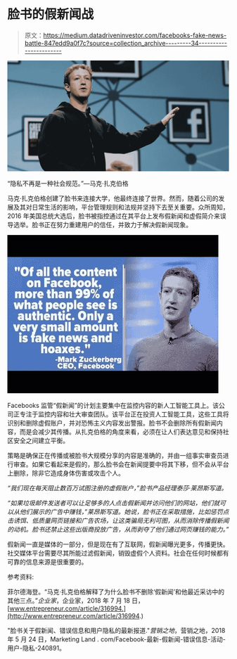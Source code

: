 # 脸书的假新闻战

> 原文：<https://medium.datadriveninvestor.com/facebooks-fake-news-battle-847edd9a0f7c?source=collection_archive---------34----------------------->

![](img/2ad9dcc892443b4c0878c08b63b00a5e.png)

“隐私不再是一种社会规范。”—马克·扎克伯格

马克·扎克伯格创建了脸书来连接大学，他最终连接了世界。然而，随着公司的发展及其对日常生活的影响，平台管理规则和法规并坚持下去至关重要。众所周知，2016 年美国总统大选后，脸书被指控通过在其平台上发布假新闻和虚假简介来误导选举。脸书正在努力重建用户的信任，并致力于解决假新闻现象。

![](img/9ef364a078bb6eada8c7d62f28992c98.png)

Facebooks 监管“假新闻”的计划主要集中在监控内容的新人工智能工具上。该公司正专注于监控内容和壮大审查团队。该平台正在投资人工智能工具，这些工具将识别和删除虚假账户，并对恐怖主义内容发出警报。脸书不会删除所有假新闻内容，而是会减少其传播。从扎克伯格的角度来看，必须在让人们表达意见和保持社区安全之间建立平衡。

策略是确保正在传播或被脸书大规模分享的内容是准确的，并由一组事实审查员进行审查。如果它看起来是假的，那么脸书会在新闻提要中将其下移，但不会从平台上删除，除非它造成身体伤害或攻击个人。

*“我们现在每天阻止数百万试图注册的虚假账户，”脸书产品经理泰莎·莱昂斯写道。*

*“如果垃圾邮件发送者可以让足够多的人点击假新闻并访问他们的网站，他们就可以从他们展示的广告中赚钱，”莱昂斯写道。她说，脸书正在采取措施，比如惩罚点击诱饵、低质量网页链接和广告农场，让这类骗局无利可图，从而消除传播假新闻的动机。脸书还禁止这些出版商投放广告，从而剥夺了他们通过网页赚钱的能力。”*

假新闻一直是媒体的一部分，但是现在有了互联网，假新闻曝光更多，传播更快。社交媒体平台需要尽其所能过滤假新闻，销毁虚假个人资料。社会在任何时候都有可靠的信息来源是很重要的。

参考资料:

菲尔德海登。“马克·扎克伯格解释了为什么脸书不删除‘假新闻’和他最近采访中的其他三点。”*企业家*，企业家，2018 年 7 月 18 日，[www.entrepreneur.com/article/316994.](http://www.entrepreneur.com/article/316994.)

"脸书关于假新闻、错误信息和用户隐私的最新报道."*营销之地*，营销之地，2018 年 5 月 24 日，Marketing Land . com/Facebook-最新-假新闻-错误信息-活动-用户-隐私-240891。